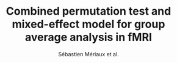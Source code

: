 ---
cat: ciel
subcat: midas
bestof: false
author: Sébastien Mériaux et al.
title: Combined permutation test and mixed-effect model for group average analysis in fMRI
journal: Human Brain Mapping
year: 2006
type: article
doi: 10.1002/hbm.20251
---